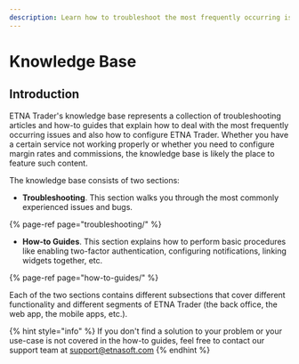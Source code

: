 ```yaml
---
description: Learn how to troubleshoot the most frequently occurring issues in ETNA Trader
---
```


# Knowledge Base

## Introduction

ETNA Trader's knowledge base represents a collection of troubleshooting articles and how-to guides that explain how to deal with the most frequently occurring issues and also how to configure ETNA Trader. Whether you have a certain service not working properly or whether you need to configure margin rates and commissions, the knowledge base is likely the place to feature such content.

The knowledge base consists of two sections:

* **Troubleshooting**. This section walks you through the most commonly experienced issues and bugs.

{% page-ref page="troubleshooting/" %}

* **How-to Guides**. This section explains how to perform basic procedures like enabling two-factor authentication, configuring notifications, linking widgets together, etc.

{% page-ref page="how-to-guides/" %}

Each of the two sections contains different subsections that cover different functionality and different segments of ETNA Trader \(the back office, the web app, the mobile apps, etc.\).

{% hint style="info" %}
If you don't find a solution to your problem or your use-case is not covered in the how-to guides, feel free to contact our support team at support@etnasoft.com
{% endhint %}

